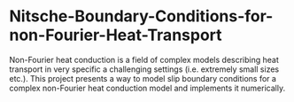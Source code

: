 # Nitsche-Boundary-Conditions-for-non-Fourier-Heat-Transport
Non-Fourier heat conduction is a field of complex models describing heat transport in very specific a challenging settings (i.e. extremely small sizes etc.). This project presents a way to model slip boundary conditions for a complex non-Fourier heat conduction model and implements it numerically.
